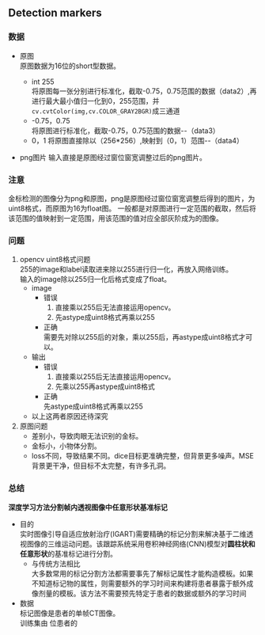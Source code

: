 ## Detection markers

### 数据
- 原图  
  原图数据为16位的short型数据。
  - int 255  
    将原图每一张分别进行标准化，截取-0.75，0.75范围的数据（data2）,再进行最大最小值归一化到0，255范围，并`cv.cvtColor(img,cv.COLOR_GRAY2BGR)`成三通道
  - -0.75，0.75  
    将原图进行标准化，截取-0.75，0.75范围的数据--（data3）
  - 0，1
    将原图直接除以（256*256）,映射到（0，1）范围--（data4）
   
-   png图片
  输入直接是原图经过窗位窗宽调整过后的png图片。

### 注意  
金标检测的图像分为png和原图，png是原图经过窗位窗宽调整后得到的图片，为uint8格式，而原图为16为float图。
一般都是对原图进行一定范围的截取，然后将该范围的值映射到一定范围，用该范围的值对应全部灰阶成为的图像。

### 问题
1. opencv uint8格式问题  
   255的image和label读取进来除以255进行归一化，再放入网络训练。  
   输入的image除以255归一化后格式变成了float。
   - image
	   - 错误  
	     1. 直接乘以255后无法直接运用opencv。  
	     2. 先astype成uint8格式再乘以255
	   - 正确  
	     需要先对除以255后的对象，乘以255后，再astype成uint8格式才可以。
    - 输出  
        - 错误  
          1. 直接乘以255后无法直接运用opencv。  
          2. 先乘以255再astype成uint8格式
        - 正确  
          先astype成uint8格式再乘以255  
    - 以上这两者原因还待深究
2. 原图问题  
   - 差别小，导致肉眼无法识别的金标。
   - 金标小，小物体分割。
   - loss不同，导致结果不同。dice目标更准确完整，但背景更多噪声。MSE背景更干净，但目标不太完整，有许多孔洞。


### 总结  
**深度学习方法分割帧内透视图像中任意形状基准标记**  
- 目的  
  实时图像引导自适应放射治疗(IGART)需要精确的标记分割来解决基于二维透视图像的三维运动问题。该跟踪系统采用卷积神经网络(CNN)模型对**圆柱状和任意形状**的基准标记进行分割。  
  - 与传统方法相比  
    大多数常用的标记分割方法都需要事先了解标记属性才能构造模板。如果不知道标记物的属性，则需要额外的学习时间来构建将患者暴露于额外成像剂量的模板。该方法不需要预先特定于患者的数据或额外的学习时间
- 数据  
  标记图像是患者的单帧CT图像。  
  训练集由   位患者的
<!--stackedit_data:
eyJoaXN0b3J5IjpbLTcyMzY5MzkxMSw4ODg0NzMyLC00NDM2OT
U4MDksNTc2ODQ1MzIzLDExNjkzNjMwMjQsLTE4MTE4NzM1OSw2
NjQ5ODkxOTksMTgzNTQwMDU5MywtMTA0OTgyODYxMV19
-->